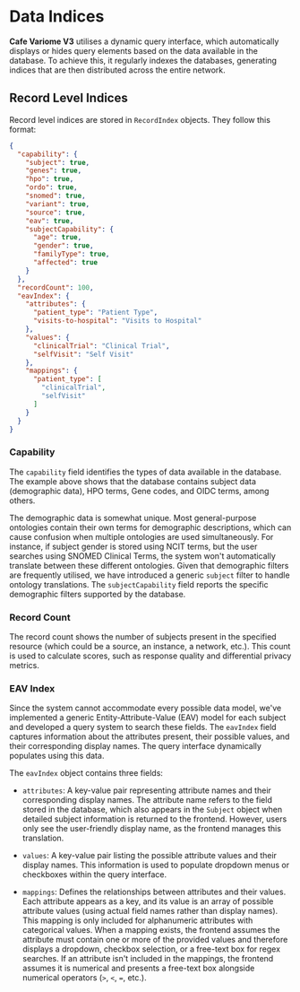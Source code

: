 # Data Indices

**Cafe Variome V3** utilises a dynamic query interface, which automatically displays or hides query elements based on the data available in the database. To achieve this, it regularly indexes the databases, generating indices that are then distributed across the entire network.

## Record Level Indices

Record level indices are stored in `RecordIndex` objects. They follow this format:

```json
{
  "capability": {
    "subject": true,
    "genes": true,
    "hpo": true,
    "ordo": true,
    "snomed": true,
    "variant": true,
    "source": true,
    "eav": true,
    "subjectCapability": {
      "age": true,
      "gender": true,
      "familyType": true,
      "affected": true
    }
  },
  "recordCount": 100,
  "eavIndex": {
    "attributes": {
      "patient_type": "Patient Type",
      "visits-to-hospital": "Visits to Hospital"
    },
    "values": {
      "clinicalTrial": "Clinical Trial",
      "selfVisit": "Self Visit"
    },
    "mappings": {
      "patient_type": [
        "clinicalTrial",
        "selfVisit"
      ]
    }
  }
}
```

### Capability

The `capability` field identifies the types of data available in the database. The example above shows that the database contains subject data (demographic data), <tooltip term="HPO">HPO</tooltip> terms, Gene codes, and <tooltip term="OIDC">OIDC</tooltip> terms, among others.

The demographic data is somewhat unique. Most general-purpose ontologies contain their own terms for demographic descriptions, which can cause confusion when multiple ontologies are used simultaneously. For instance, if subject gender is stored using <tooltip term="NCIT">NCIT</tooltip> terms, but the user searches using <tooltip term="SNOMED">SNOMED</tooltip> Clinical Terms, the system won't automatically translate between these different ontologies. Given that demographic filters are frequently utilised, we have introduced a generic `subject` filter to handle ontology translations. The `subjectCapability` field reports the specific demographic filters supported by the database.

### Record Count

The record count shows the number of subjects present in the specified resource (which could be a source, an instance, a network, etc.). This count is used to calculate scores, such as response quality and differential privacy metrics.

### EAV Index

Since the system cannot accommodate every possible data model, we've implemented a generic Entity-Attribute-Value (EAV) model for each subject and developed a query system to search these fields. The `eavIndex` field captures information about the attributes present, their possible values, and their corresponding display names. The query interface dynamically populates using this data.

The `eavIndex` object contains three fields:

- `attributes`: A key-value pair representing attribute names and their corresponding display names. The attribute name refers to the field stored in the database, which also appears in the `Subject` object when detailed subject information is returned to the frontend. However, users only see the user-friendly display name, as the frontend manages this translation.

- `values`: A key-value pair listing the possible attribute values and their display names. This information is used to populate dropdown menus or checkboxes within the query interface.

- `mappings`: Defines the relationships between attributes and their values. Each attribute appears as a key, and its value is an array of possible attribute values (using actual field names rather than display names). This mapping is only included for alphanumeric attributes with categorical values. When a mapping exists, the frontend assumes the attribute must contain one or more of the provided values and therefore displays a dropdown, checkbox selection, or a free-text box for regex searches. If an attribute isn't included in the mappings, the frontend assumes it is numerical and presents a free-text box alongside numerical operators (`>`, `<`, `=`, etc.).
